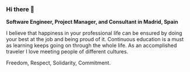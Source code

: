 ### Hi there 👋

**Software Engineer, Project Manager, and Consultant in Madrid, Spain**

I believe that happiness in your professional life can be ensured by doing your best at the job and being proud of it. Continuous education is a must as learning keeps going on through the whole life. As an accomplished traveler I love meeting people of different cultures.

Freedom, Respect, Solidarity, Commitment.

<!--
**hfoffani/hfoffani** is a ✨ _special_ ✨ repository because its `README.md` (this file) appears on your GitHub profile.

Here are some ideas to get you started:

- 🔭 I’m currently working on ...
- 🌱 I’m currently learning ...
- 👯 I’m looking to collaborate on ...
- 🤔 I’m looking for help with ...
- 💬 Ask me about ...
- 📫 How to reach me: ...
- 😄 Pronouns: ...
- ⚡ Fun fact: ...
-->
